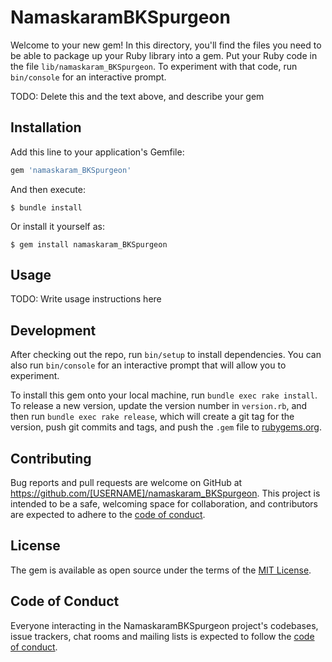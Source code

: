 # NamaskaramBKSpurgeon

Welcome to your new gem! In this directory, you'll find the files you need to be able to package up your Ruby library into a gem. Put your Ruby code in the file `lib/namaskaram_BKSpurgeon`. To experiment with that code, run `bin/console` for an interactive prompt.

TODO: Delete this and the text above, and describe your gem

## Installation

Add this line to your application's Gemfile:

```ruby
gem 'namaskaram_BKSpurgeon'
```

And then execute:

    $ bundle install

Or install it yourself as:

    $ gem install namaskaram_BKSpurgeon

## Usage

TODO: Write usage instructions here

## Development

After checking out the repo, run `bin/setup` to install dependencies. You can also run `bin/console` for an interactive prompt that will allow you to experiment.

To install this gem onto your local machine, run `bundle exec rake install`. To release a new version, update the version number in `version.rb`, and then run `bundle exec rake release`, which will create a git tag for the version, push git commits and tags, and push the `.gem` file to [rubygems.org](https://rubygems.org).

## Contributing

Bug reports and pull requests are welcome on GitHub at https://github.com/[USERNAME]/namaskaram_BKSpurgeon. This project is intended to be a safe, welcoming space for collaboration, and contributors are expected to adhere to the [code of conduct](https://github.com/[USERNAME]/namaskaram_BKSpurgeon/blob/master/CODE_OF_CONDUCT.md).


## License

The gem is available as open source under the terms of the [MIT License](https://opensource.org/licenses/MIT).

## Code of Conduct

Everyone interacting in the NamaskaramBKSpurgeon project's codebases, issue trackers, chat rooms and mailing lists is expected to follow the [code of conduct](https://github.com/[USERNAME]/namaskaram_BKSpurgeon/blob/master/CODE_OF_CONDUCT.md).
